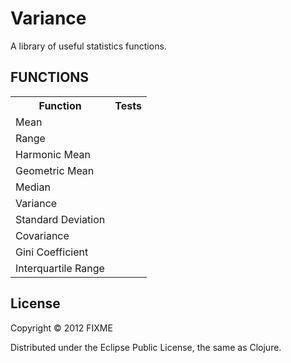 # Variance

A library of useful statistics functions.

FUNCTIONS
------------------

<table>
<tr><th>Function</th><th>Tests</th></tr>
<tr><td>Mean</td><td></td></tr>
<tr><td>Range</td><td></td></tr>
<tr><td>Harmonic Mean</td><td></td></tr>
<tr><td>Geometric Mean</td><td></td></tr>
<tr><td>Median</td><td></td></tr>
<tr><td>Variance</td><td></td></tr>
<tr><td>Standard Deviation</td><td></td></tr>
<tr><td>Covariance</td><td></td></tr>
<tr><td>Gini Coefficient</td><td></td></tr>
<tr><td>Interquartile Range</td><td></td></tr>
</table>

## License

Copyright © 2012 FIXME

Distributed under the Eclipse Public License, the same as Clojure.
